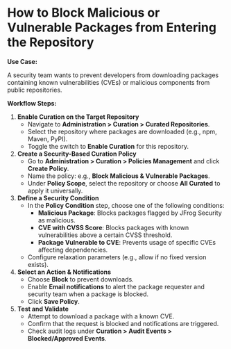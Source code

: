 # How to Block Malicious or Vulnerable Packages from Entering the Repository

**Use Case:**

A security team wants to prevent developers from downloading packages containing known vulnerabilities (CVEs) or malicious components from public repositories.

**Workflow Steps:**

1. **Enable Curation on the Target Repository**
   * Navigate to **Administration > Curation > Curated Repositories**.
   * Select the repository where packages are downloaded (e.g., npm, Maven, PyPI).
   * Toggle the switch to **Enable Curation** for this repository.
2. **Create a Security-Based Curation Policy**
   * Go to **Administration > Curation > Policies Management** and click **Create Policy**.
   * Name the policy: e.g., **Block Malicious & Vulnerable Packages**.
   * Under **Policy Scope**, select the repository or choose **All Curated** to apply it universally.
3. **Define a Security Condition**
   * In the **Policy Condition** step, choose one of the following conditions:
     * **Malicious Package**: Blocks packages flagged by JFrog Security as malicious.
     * **CVE with CVSS Score**: Blocks packages with known vulnerabilities above a certain CVSS threshold.
     * **Package Vulnerable to CVE**: Prevents usage of specific CVEs affecting dependencies.
   * Configure relaxation parameters (e.g., allow if no fixed version exists).
4. **Select an Action & Notifications**
   * Choose **Block** to prevent downloads.
   * Enable **Email notifications** to alert the package requester and security team when a package is blocked.
   * Click **Save Policy**.
5. **Test and Validate**
   * Attempt to download a package with a known CVE.
   * Confirm that the request is blocked and notifications are triggered.
   * Check audit logs under **Curation > Audit Events > Blocked/Approved Events**.
